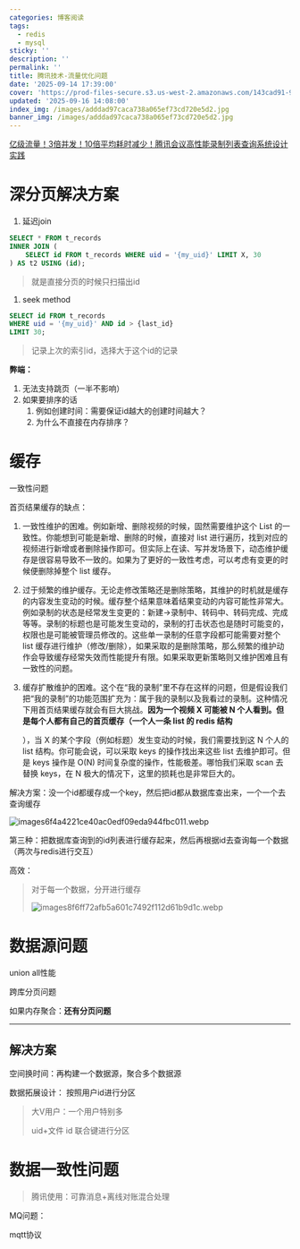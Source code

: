 ```yaml
---
categories: 博客阅读
tags:
  - redis
  - mysql
sticky: ''
description: ''
permalink: ''
title: 腾讯技术-流量优化问题
date: '2025-09-14 17:39:00'
cover: 'https://prod-files-secure.s3.us-west-2.amazonaws.com/143cad91-961b-48b0-82dc-78fbb6eb5abe/0d7c8540-9c98-4451-9fd0-cddb216a6b25/wallhaven-ly9mqp.jpg?X-Amz-Algorithm=AWS4-HMAC-SHA256&X-Amz-Content-Sha256=UNSIGNED-PAYLOAD&X-Amz-Credential=ASIAZI2LB466ZF2HVST6%2F20250918%2Fus-west-2%2Fs3%2Faws4_request&X-Amz-Date=20250918T180043Z&X-Amz-Expires=3600&X-Amz-Security-Token=IQoJb3JpZ2luX2VjEEkaCXVzLXdlc3QtMiJIMEYCIQCzX2OsExSMtIQE0tSxHsTb7vFOfrERNpH73al6I2WTlwIhALL7iPLSirKOuR7w63NIX7ooX%2FvvtqFTcC7XLxcV2QE%2FKogECML%2F%2F%2F%2F%2F%2F%2F%2F%2F%2FwEQABoMNjM3NDIzMTgzODA1IgzrUrdRHoZsPDpRqfwq3AM90W0lO6jhy7NAwLb3Qfo6Ho1U3J89JNpnKzxl6hrmMqYmm3AvVrGKKDerhy9GbA2JFZusE11fDyd4pAuxKTol80S3wgpYfFRHDUPHS0aT4jtRw55PnKsIuiHvZvRk5VE7igsyjE1prNp790nSFh2C8vll%2B8N%2F3%2BFZ%2BheCXQyAJh6wWfIntMMwMNX3cNSwubxOsxS%2BCOSypOoFbM%2BdKXGhYZdLjUglXakffLefYuCXBlV0ggAtSoWVIIcYqA%2FP4Cz%2Fd3oO0BsWJ9EjY9YFKk1TPGvx6voMgLInOVSB%2FnmTtf%2ButiBRMCyUG3%2BtMUWhtPpoA1xqiq2thmwkq0AwBJK9U2osdSUryIyXA7K%2F5RVYYNXnIQvVSpmQ8281WbR%2Fs6hBOyxhTWbgQhYlP0c491Rf7eGYnlfzKFl92pJ6lDcST3Zwc9ql6d7OYPB75f%2BKazxOzuIe6paWbMXVIE3loD2h5x4WIePD6V96Swch7ir71mTmLHXEL1DBlzb6SbrX9QoTlOkefq2UqdMbfA%2Bi1sdWLcoVuH9ElkZHMoLXdAOlm6t7ChO3LM4k7Od4izWtQZnkLVVLFxqeBOhdQ36mJDPnSsggeyQ5yHy80%2BOOggdIqbSV%2FSh4Pn2PyhvgdTC9%2BbDGBjqkAT74r%2Fzp8TS2mqLzowBALjmIcNhuLgWlVV2lPlQW06hs2Lff%2BNgNstDnNkDPOcH8L%2BEWTTtVEdNvDFXDWQEaiUOpucde7DS2r9HQvY2zW9BWzE4Jd%2BSWctOUGjKEsZ0afgHNV9u2Fws5ILPp%2FJSQnIYmbgjiWnPiVSE2nVNSmhilmUHPJJndDK96OWlIRB%2BV9PKeZJcvoAuGwHODknAS6N70nAIQ&X-Amz-Signature=3bffcaf27a5b994ffcc7681b45c5682ec9ff81611163a58e40e684cac9529f2e&X-Amz-SignedHeaders=host&x-amz-checksum-mode=ENABLED&x-id=GetObject'
updated: '2025-09-16 14:08:00'
index_img: /images/adddad97caca738a065ef73cd720e5d2.jpg
banner_img: /images/adddad97caca738a065ef73cd720e5d2.jpg
---
```


[亿级流量！3倍并发！10倍平均耗时减少！腾讯会议高性能录制列表查询系统设计实践](https://mp.weixin.qq.com/s/DQ6juZBexn3IY_ZaI1x0DQ)


# 深分页解决方案

1. 延迟join

```sql
SELECT * FROM t_records
INNER JOIN (
    SELECT id FROM t_records WHERE uid = '{my_uid}' LIMIT X, 30
) AS t2 USING (id);
```

> 就是直接分页的时候只扫描出id
1. seek method

```sql
SELECT id FROM t_records
WHERE uid = '{my_uid}' AND id > {last_id}
LIMIT 30;
```

> 记录上次的索引id，选择大于这个id的记录

**弊端：**

1. 无法支持跳页（一半不影响）
2. 如果要排序的话
    1. 例如创建时间：需要保证id越大的创建时间越大？
    2. 为什么不直接在内存排序？

# 缓存


一致性问题


首页结果缓存的缺点：

1. 一致性维护的困难。例如新增、删除视频的时候，固然需要维护这个 List 的一致性。你能想到可能是新增、删除的时候，直接对 list 进行遍历，找到对应的视频进行新增或者删除操作即可。但实际上在读、写并发场景下，动态维护缓存是很容易导致不一致的。如果为了更好的一致性考虑，可以考虑有变更的时候便删除掉整个 list 缓存。
2. 过于频繁的维护缓存。无论走修改策略还是删除策略，其维护的时机就是缓存的内容发生变动的时候。缓存整个结果意味着结果变动的内容可能性非常大。例如录制的状态是经常发生变更的：新建->录制中、转码中、转码完成、完成等等。录制的标题也是可能发生变动的，录制的打击状态也是随时可能变的，权限也是可能被管理员修改的。这些单一录制的任意字段都可能需要对整个 list 缓存进行维护（修改/删除），如果采取的是删除策略，那么频繁的维护动作会导致缓存经常失效而性能提升有限。如果采取更新策略则又维护困难且有一致性的问题。
3. 缓存扩散维护的困难。这个在“我的录制”里不存在这样的问题，但是假设我们把“我的录制”的功能范围扩充为：属于我的录制以及我看过的录制。这种情况下用首页结果缓存就会有巨大挑战。**因为一个视频 X 可能被 N 个人看到。但是每个人都有自己的首页缓存（一个人一条 list 的 redis 结构**

    ），当 X 的某个字段（例如标题）发生变动的时候，我们需要找到这 N 个人的 list 结构。你可能会说，可以采取 keys 的操作找出来这些 list 去维护即可。但是 keys 操作是 O(N) 时间复杂度的操作，性能极差。哪怕我们采取 scan 去替换 keys，在 N 极大的情况下，这里的损耗也是非常巨大的。


解决方案：没一个id都缓存成一个key，然后把id都从数据库查出来，一个一个去查询缓存


![images6f4a4221ce40ac0edf09eda944fbc011.webp](/images/0e36309ec62ecc97df01afd53fb5fb4d.webp)


第三种：把数据库查询到的id列表进行缓存起来，然后再根据id去查询每一个数据（两次与redis进行交互）


高效：

> 对于每一个数据，分开进行缓存
>
> ![images8f6ff72afb5a601c7492f112d61b9d1c.webp](/images/97319de15a803ece8bfc8f0e9ccb87f0.webp)
>
>

# 数据源问题


union all性能


跨库分页问题


如果内存聚合：**还有分页问题**


---


## 解决方案


空间换时间：再构建一个数据源，聚合多个数据源


数据拓展设计： 按照用户id进行分区

> 大V用户：一个用户特别多
>
> uid+文件 id 联合键进行分区
>
>

# 数据一致性问题

> 腾讯使用：可靠消息+离线对账混合处理

MQ问题：


mqtt协议

